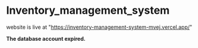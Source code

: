 ﻿# Inventory_management_system
website is live at "https://inventory-management-system-mvej.vercel.app/" <br/>

<b> The database account expired. </b>
